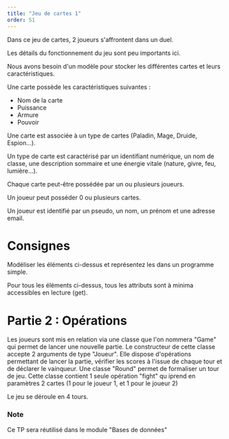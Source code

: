 ```yaml
---
title: "Jeu de cartes 1"
order: 51
---
```


Dans ce jeu de cartes, 2 joueurs s'affrontent dans un duel. 

Les détails du fonctionnement du jeu sont peu importants ici.

Nous avons besoin d'un modèle pour stocker les différentes cartes et leurs caractéristiques.

Une carte possède les caractéristiques suivantes :

- Nom de la carte
- Puissance
- Armure
- Pouvoir

Une carte est associée à un type de cartes (Paladin, Mage, Druide, Espion...).

Un type de carte est caractérisé par un identifiant numérique, un nom de classe, une description sommaire et une énergie vitale (nature, givre, feu, lumière...). 

Chaque carte peut-être possédée par un ou plusieurs joueurs.

Un joueur peut posséder 0 ou plusieurs cartes.

Un joueur est identifié par un pseudo, un nom, un prénom et une adresse email.


# Consignes

Modéliser les éléments ci-dessus et représentez les dans un programme simple.

Pour tous les éléments ci-dessus, tous les attributs sont à minima accessibles en lecture (get).


# Partie 2 : Opérations

Les joueurs sont mis en relation via une classe que l'on nommera "Game" qui permet de lancer une nouvelle partie. Le constructeur de cette classe accepte 2 arguments de type "Joueur".
Elle dispose d'opérations permettant de lancer la partie, vérifier les scores à l'issue de chaque tour et de déclarer le vainqueur. Une classe "Round" permet de formaliser un tour de jeu. Cette classe contient 1 seule opération "fight" qu iprend en paramètres 2 cartes (1 pour le joueur 1, et 1 pour le joueur 2)

Le jeu se déroule en 4 tours.




### Note
Ce TP sera réutilisé dans le module "Bases de données"